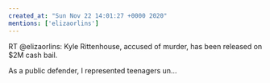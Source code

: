 ```yaml
---
created_at: "Sun Nov 22 14:01:27 +0000 2020"
mentions: ['elizaorlins']
---
```


RT @elizaorlins: Kyle Rittenhouse, accused of murder, has been released on $2M cash bail.

As a public defender, I represented teenagers un…